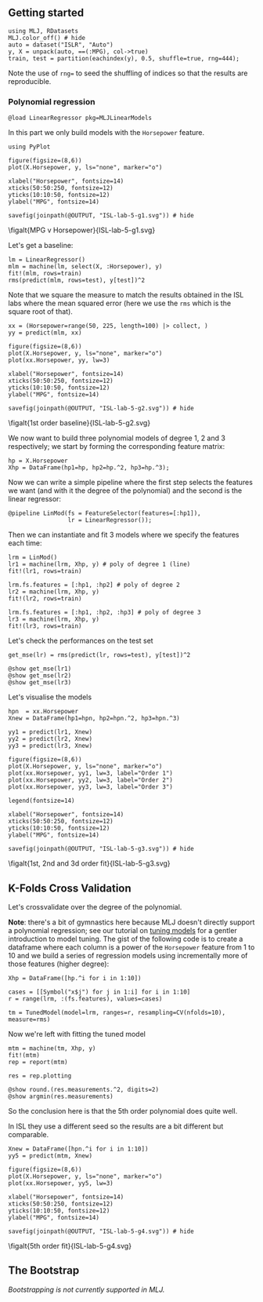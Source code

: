 <!--This file was generated, do not modify it.-->
## Getting started

```julia:ex1
using MLJ, RDatasets
MLJ.color_off() # hide
auto = dataset("ISLR", "Auto")
y, X = unpack(auto, ==(:MPG), col->true)
train, test = partition(eachindex(y), 0.5, shuffle=true, rng=444);
```

Note the use of `rng=` to seed the shuffling of indices so that the results are reproducible.

### Polynomial regression

```julia:ex2
@load LinearRegressor pkg=MLJLinearModels
```

In this part we only build models with the `Horsepower` feature.

```julia:ex3
using PyPlot

figure(figsize=(8,6))
plot(X.Horsepower, y, ls="none", marker="o")

xlabel("Horsepower", fontsize=14)
xticks(50:50:250, fontsize=12)
yticks(10:10:50, fontsize=12)
ylabel("MPG", fontsize=14)

savefig(joinpath(@OUTPUT, "ISL-lab-5-g1.svg")) # hide
```

\figalt{MPG v Horsepower}{ISL-lab-5-g1.svg}

Let's get a baseline:

```julia:ex4
lm = LinearRegressor()
mlm = machine(lm, select(X, :Horsepower), y)
fit!(mlm, rows=train)
rms(predict(mlm, rows=test), y[test])^2
```

Note that we square the measure to  match the results obtained in the ISL labs where the mean squared error (here we use the `rms` which is the square root of that).

```julia:ex5
xx = (Horsepower=range(50, 225, length=100) |> collect, )
yy = predict(mlm, xx)

figure(figsize=(8,6))
plot(X.Horsepower, y, ls="none", marker="o")
plot(xx.Horsepower, yy, lw=3)

xlabel("Horsepower", fontsize=14)
xticks(50:50:250, fontsize=12)
yticks(10:10:50, fontsize=12)
ylabel("MPG", fontsize=14)

savefig(joinpath(@OUTPUT, "ISL-lab-5-g2.svg")) # hide
```

\figalt{1st order baseline}{ISL-lab-5-g2.svg}

We now want to build three polynomial models of degree 1, 2 and 3 respectively; we start by forming the corresponding feature matrix:

```julia:ex6
hp = X.Horsepower
Xhp = DataFrame(hp1=hp, hp2=hp.^2, hp3=hp.^3);
```

Now we  can write a simple pipeline where the first step selects the features we want (and with it the degree of the polynomial) and the second is the linear regressor:

```julia:ex7
@pipeline LinMod(fs = FeatureSelector(features=[:hp1]),
                 lr = LinearRegressor());
```

Then we can  instantiate and fit 3 models where we specify the features each time:

```julia:ex8
lrm = LinMod()
lr1 = machine(lrm, Xhp, y) # poly of degree 1 (line)
fit!(lr1, rows=train)

lrm.fs.features = [:hp1, :hp2] # poly of degree 2
lr2 = machine(lrm, Xhp, y)
fit!(lr2, rows=train)

lrm.fs.features = [:hp1, :hp2, :hp3] # poly of degree 3
lr3 = machine(lrm, Xhp, y)
fit!(lr3, rows=train)
```

Let's check the performances on the test set

```julia:ex9
get_mse(lr) = rms(predict(lr, rows=test), y[test])^2

@show get_mse(lr1)
@show get_mse(lr2)
@show get_mse(lr3)
```

Let's visualise the models

```julia:ex10
hpn  = xx.Horsepower
Xnew = DataFrame(hp1=hpn, hp2=hpn.^2, hp3=hpn.^3)

yy1 = predict(lr1, Xnew)
yy2 = predict(lr2, Xnew)
yy3 = predict(lr3, Xnew)

figure(figsize=(8,6))
plot(X.Horsepower, y, ls="none", marker="o")
plot(xx.Horsepower, yy1, lw=3, label="Order 1")
plot(xx.Horsepower, yy2, lw=3, label="Order 2")
plot(xx.Horsepower, yy3, lw=3, label="Order 3")

legend(fontsize=14)

xlabel("Horsepower", fontsize=14)
xticks(50:50:250, fontsize=12)
yticks(10:10:50, fontsize=12)
ylabel("MPG", fontsize=14)

savefig(joinpath(@OUTPUT, "ISL-lab-5-g3.svg")) # hide
```

\figalt{1st, 2nd and 3d order fit}{ISL-lab-5-g3.svg}

## K-Folds Cross Validation

Let's crossvalidate over the degree of the  polynomial.

**Note**: there's a  bit of gymnastics here because MLJ doesn't directly support a polynomial regression; see our tutorial on [tuning models](/pub/getting-started/model-tuning.html) for a gentler introduction to model tuning.
The gist of the following code is to create a dataframe where each column is a power of the `Horsepower` feature from 1 to 10 and we build a series of regression models using incrementally more of those features (higher degree):

```julia:ex11
Xhp = DataFrame([hp.^i for i in 1:10])

cases = [[Symbol("x$j") for j in 1:i] for i in 1:10]
r = range(lrm, :(fs.features), values=cases)

tm = TunedModel(model=lrm, ranges=r, resampling=CV(nfolds=10), measure=rms)
```

Now we're left with fitting the tuned model

```julia:ex12
mtm = machine(tm, Xhp, y)
fit!(mtm)
rep = report(mtm)

res = rep.plotting

@show round.(res.measurements.^2, digits=2)
@show argmin(res.measurements)
```

So the conclusion here is that the 5th order polynomial does quite well.

In ISL they use a different seed so the results are a bit different but comparable.

```julia:ex13
Xnew = DataFrame([hpn.^i for i in 1:10])
yy5 = predict(mtm, Xnew)

figure(figsize=(8,6))
plot(X.Horsepower, y, ls="none", marker="o")
plot(xx.Horsepower, yy5, lw=3)

xlabel("Horsepower", fontsize=14)
xticks(50:50:250, fontsize=12)
yticks(10:10:50, fontsize=12)
ylabel("MPG", fontsize=14)

savefig(joinpath(@OUTPUT, "ISL-lab-5-g4.svg")) # hide
```

\figalt{5th order fit}{ISL-lab-5-g4.svg}

## The Bootstrap

_Bootstrapping is not currently supported in MLJ._


